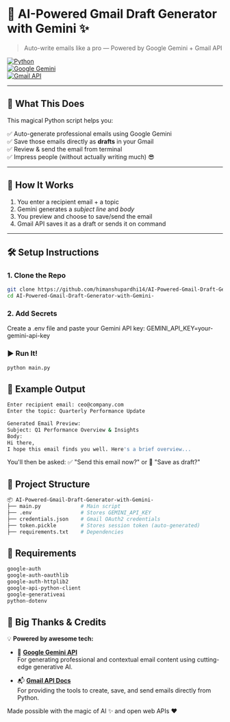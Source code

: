 # 💌 AI-Powered Gmail Draft Generator with Gemini ✨  
> Auto-write emails like a pro — Powered by Google Gemini + Gmail API  

[![Python](https://img.shields.io/badge/python-3.7%2B-blue)](https://www.python.org/)  
[![Google Gemini](https://img.shields.io/badge/AI-Gemini-brightgreen)](https://ai.google.dev/)  
[![Gmail API](https://img.shields.io/badge/API-Gmail-red)](https://developers.google.com/gmail/api)  


---

## 🚀 What This Does

This magical Python script helps you:

✅ Auto-generate professional emails using Google Gemini  
✅ Save those emails directly as **drafts** in your Gmail  
✅ Review & send the email from terminal  
✅ Impress people (without actually writing much) 😎

---

## 🧠 How It Works

1. You enter a recipient email + a topic  
2. Gemini generates a *subject line* and *body*  
3. You preview and choose to save/send the email  
4. Gmail API saves it as a draft or sends it on command  

---

## 🛠️ Setup Instructions

### 1. Clone the Repo

```bash
git clone https://github.com/himanshupardhi14/AI-Powered-Gmail-Draft-Generator-with-Gemini-
cd AI-Powered-Gmail-Draft-Generator-with-Gemini-
```
### 2. Add Secrets
Create a .env file and paste your Gemini API key:
GEMINI_API_KEY=your-gemini-api-key

### ▶️ Run It!
```bash
python main.py
```
## 🧬 Example Output
```bash
Enter recipient email: ceo@company.com
Enter the topic: Quarterly Performance Update

Generated Email Preview:
Subject: Q1 Performance Overview & Insights
Body:
Hi there,
I hope this email finds you well. Here's a brief overview...

```
You'll then be asked:
✅ "Send this email now?"
or
💾 "Save as draft?"
## 📁 Project Structure
```bash
📦 AI-Powered-Gmail-Draft-Generator-with-Gemini-
├── main.py             # Main script
├── .env                # Stores GEMINI_API_KEY
├── credentials.json    # Gmail OAuth2 credentials
├── token.pickle        # Stores session token (auto-generated)
├── requirements.txt    # Dependencies

```
## 📜 Requirements
```bash
google-auth
google-auth-oauthlib
google-auth-httplib2
google-api-python-client
google-generativeai
python-dotenv
```
## 🙏 Big Thanks & Credits

💡 **Powered by awesome tech:**

- 🔮 [**Google Gemini API**](https://ai.google.dev)  
  For generating professional and contextual email content using cutting-edge generative AI.

- 📬 [**Gmail API Docs**](https://developers.google.com/gmail/api)  
  For providing the tools to create, save, and send emails directly from Python.

Made possible with the magic of AI ✨ and open web APIs ❤️


